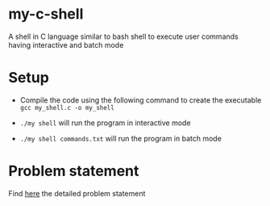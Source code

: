 # my-c-shell
A shell in C language similar to bash shell to execute user commands having interactive and batch mode

# Setup 
- Compile the code using the following command to create the executable
`gcc my_shell.c -o my_shell`

- `./my shell` will run the program in interactive mode

- `./my shell commands.txt` will run the program in batch mode

# Problem statement
Find [here](./shell.pdf) the detailed problem statement
